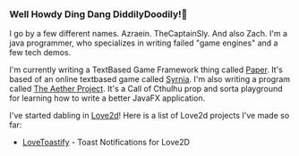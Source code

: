 ### Well Howdy Ding Dang DiddilyDoodily!👋

I go by a few different names. Azraein. TheCaptainSly. And also Zach.
I'm a java programmer, who specializes in writing failed "game engines" and a few tech demos. 

I'm currently writing a TextBased Game Framework thing called [Paper](https://github.com/CaptainSly/Project-Paper). It's based of an online textbased game called [Syrnia](https://www.syrnia.com).
I'm also writing a program called [The Aether Project](https://github.com/CaptainSly/The-Aether-Project). It's a Call of Cthulhu prop and sorta playground for learning how to write a better JavaFX application.

I've started dabling in [Love2d](https://www.love2d.org)! 
Here is a list of Love2d projects I've made so far:
- [LoveToastify](https://github.com/CaptainSly/LoveToastify) - Toast Notifications for Love2D
